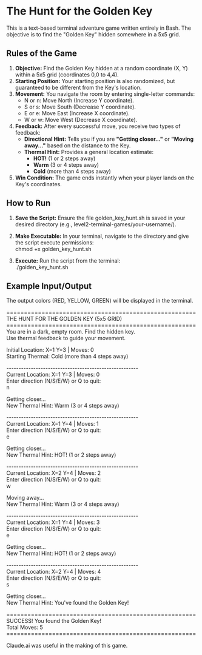 # **The Hunt for the Golden Key**

This is a text-based terminal adventure game written entirely in Bash. The objective is to find the "Golden Key" hidden somewhere in a 5x5 grid.

## **Rules of the Game**

1. **Objective:** Find the Golden Key hidden at a random coordinate (X, Y) within a 5x5 grid (coordinates 0,0 to 4,4).  
2. **Starting Position:** Your starting position is also randomized, but guaranteed to be different from the Key's location.  
3. **Movement:** You navigate the room by entering single-letter commands:  
   * N or n: Move North (Increase Y coordinate).  
   * S or s: Move South (Decrease Y coordinate).  
   * E or e: Move East (Increase X coordinate).  
   * W or w: Move West (Decrease X coordinate).  
4. **Feedback:** After every successful move, you receive two types of feedback:  
   * **Directional Hint:** Tells you if you are **"Getting closer..."** or **"Moving away..."** based on the distance to the Key.  
   * **Thermal Hint:** Provides a general location estimate:  
     * **HOT\!** (1 or 2 steps away)  
     * **Warm** (3 or 4 steps away)  
     * **Cold** (more than 4 steps away)  
5. **Win Condition:** The game ends instantly when your player lands on the Key's coordinates.

## **How to Run**

1. **Save the Script:** Ensure the file golden\_key\_hunt.sh is saved in your desired directory (e.g., level2-terminal-games/your-username/).  
2. **Make Executable:** In your terminal, navigate to the directory and give the script execute permissions:  
   chmod \+x golden\_key\_hunt.sh

3. **Execute:** Run the script from the terminal:  
   ./golden\_key\_hunt.sh

## **Example Input/Output**

The output colors (RED, YELLOW, GREEN) will be displayed in the terminal.

\======================================================  
THE HUNT FOR THE GOLDEN KEY (5x5 GRID)  
\======================================================  
You are in a dark, empty room. Find the hidden key.  
Use thermal feedback to guide your movement.

Initial Location: X=1 Y=3 | Moves: 0  
Starting Thermal: Cold (more than 4 steps away)

\------------------------------------------------------  
Current Location: X=1 Y=3 | Moves: 0  
Enter direction (N/S/E/W) or Q to quit:   
n

Getting closer...  
New Thermal Hint: Warm (3 or 4 steps away)

\------------------------------------------------------  
Current Location: X=1 Y=4 | Moves: 1  
Enter direction (N/S/E/W) or Q to quit:   
e

Getting closer...  
New Thermal Hint: HOT\! (1 or 2 steps away)

\------------------------------------------------------  
Current Location: X=2 Y=4 | Moves: 2  
Enter direction (N/S/E/W) or Q to quit:   
w

Moving away...  
New Thermal Hint: Warm (3 or 4 steps away)

\------------------------------------------------------  
Current Location: X=1 Y=4 | Moves: 3  
Enter direction (N/S/E/W) or Q to quit:   
e

Getting closer...  
New Thermal Hint: HOT\! (1 or 2 steps away)

\------------------------------------------------------  
Current Location: X=2 Y=4 | Moves: 4  
Enter direction (N/S/E/W) or Q to quit:   
s

Getting closer...  
New Thermal Hint: You've found the Golden Key\!

\======================================================  
SUCCESS\! You found the Golden Key\!  
Total Moves: 5  
\======================================================  


Claude.ai was useful in the making of this game.
